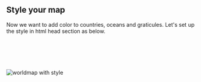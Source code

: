 ## Style your map

Now we want to add color to countries, oceans and graticules. Let's set up the style in html head section as below.
<pre>
<head>
<style>
.country{fill:#3a80b6; opacity:0.4; stroke:#fff; stroke-width:.3px;}
#sphere{fill:#051944; stoke:#fff; stroke-width:.2px;}	
.grat{fill:none; stroke:#fff; stroke-width:.1px;}
</style>
<head>
</pre>

![worldmap with style](http://i.imgur.com/mW0OMrK.png)
